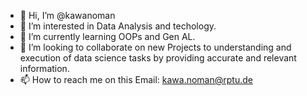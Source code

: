 - 👋 Hi, I’m @kawanoman
- 👀 I’m interested in Data Analysis and techology.
- 🌱 I’m currently learning OOPs and Gen AL.
- 💞️ I’m looking to collaborate on new Projects to understanding and execution of data science tasks by providing accurate and relevant information.
- 📫 How to reach me on this Email: kawa.noman@rptu.de

<!---
kawanoman/kawanoman is a ✨ special ✨ repository because its `README.md` (this file) appears on your GitHub profile.
You can click the Preview link to take a look at your changes.

--->


